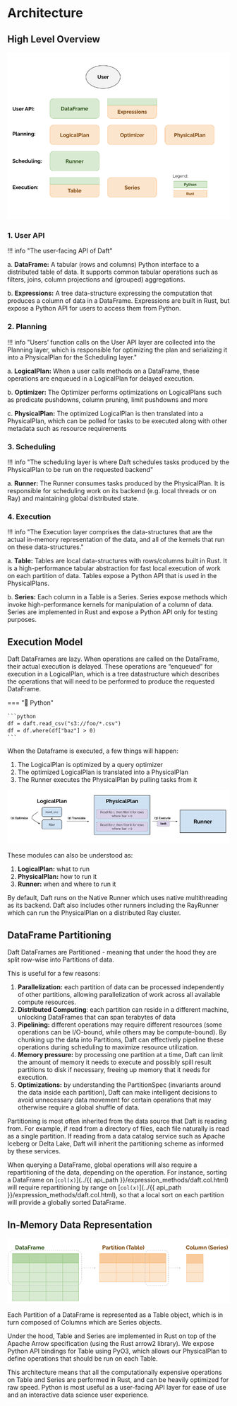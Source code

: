 # Architecture

<!-- todo(docs - jay): Add information about where Daft fits into the ecosystem or architecture of a system -->


## High Level Overview

![Architecture diagram for the Daft library spanning the User API, Planning, Scheduling and Execution layers](../img/architecture.png)

### 1. User API

!!! info "The user-facing API of Daft"

a. **DataFrame:** A tabular (rows and columns) Python interface to a distributed table of data. It supports common tabular operations such as filters, joins, column projections and (grouped) aggregations.

b. **Expressions:** A tree data-structure expressing the computation that produces a column of data in a DataFrame. Expressions are built in Rust, but expose a Python API for users to access them from Python.

### 2. Planning

!!! info "Users’ function calls on the User API layer are collected into the Planning layer, which is responsible for optimizing the plan and serializing it into a PhysicalPlan for the Scheduling layer."

a. **LogicalPlan:** When a user calls methods on a DataFrame, these operations are enqueued in a LogicalPlan for delayed execution.

b. **Optimizer:** The Optimizer performs optimizations on LogicalPlans such as predicate pushdowns, column pruning, limit pushdowns and more

c. **PhysicalPlan:** The optimized LogicalPlan is then translated into a PhysicalPlan, which can be polled for tasks to be executed along with other metadata such as resource requirements

### 3. Scheduling

!!! info "The scheduling layer is where Daft schedules tasks produced by the PhysicalPlan to be run on the requested backend"

a. **Runner:** The Runner consumes tasks produced by the PhysicalPlan. It is responsible for scheduling work on its backend (e.g. local threads or on Ray) and maintaining global distributed state.

### 4. Execution

!!! info "The Execution layer comprises the data-structures that are the actual in-memory representation of the data, and all of the kernels that run on these data-structures."

a. **Table:** Tables are local data-structures with rows/columns built in Rust. It is a high-performance tabular abstraction for fast local execution of work on each partition of data. Tables expose a Python API that is used in the PhysicalPlans.

b. **Series:** Each column in a Table is a Series. Series expose methods which invoke high-performance kernels for manipulation of a column of data. Series are implemented in Rust and expose a Python API only for testing purposes.

## Execution Model

Daft DataFrames are lazy. When operations are called on the DataFrame, their actual execution is delayed. These operations are “enqueued” for execution in a LogicalPlan, which is a tree datastructure which describes the operations that will need to be performed to produce the requested DataFrame.

=== "🐍 Python"

    ```python
    df = daft.read_csv("s3://foo/*.csv")
    df = df.where(df["baz"] > 0)
    ```

When the Dataframe is executed, a few things will happen:


1. The LogicalPlan is optimized by a query optimizer
2. The optimized LogicalPlan is translated into a PhysicalPlan
3. The Runner executes the PhysicalPlan by pulling tasks from it

![Diagram for the execution model of Daft across the LogicalPlan, Optimizer and PhysicalPlan](../img/execution_model.png)

These modules can also be understood as:

1. **LogicalPlan:** what to run
2. **PhysicalPlan:** how to run it
3. **Runner:** when and where to run it

By default, Daft runs on the Native Runner which uses native multithreading as its backend. Daft also includes other runners including the RayRunner which can run the PhysicalPlan on a distributed Ray cluster.

## DataFrame Partitioning

Daft DataFrames are Partitioned - meaning that under the hood they are split row-wise into Partitions of data.

This is useful for a few reasons:

1. **Parallelization:** each partition of data can be processed independently of other partitions, allowing parallelization of work across all available compute resources.
2. **Distributed Computing**: each partition can reside in a different machine, unlocking DataFrames that can span terabytes of data
3. **Pipelining:** different operations may require different resources (some operations can be I/O-bound, while others may be compute-bound). By chunking up the data into Partitions, Daft can effectively pipeline these operations during scheduling to maximize resource utilization.
4. **Memory pressure:** by processing one partition at a time, Daft can limit the amount of memory it needs to execute and possibly spill result partitions to disk if necessary, freeing up memory that it needs for execution.
5. **Optimizations:** by understanding the PartitionSpec (invariants around the data inside each partition), Daft can make intelligent decisions to avoid unnecessary data movement for certain operations that may otherwise require a global shuffle of data.

Partitioning is most often inherited from the data source that Daft is reading from. For example, if read from a directory of files, each file naturally is read as a single partition. If reading from a data catalog service such as Apache Iceberg or Delta Lake, Daft will inherit the partitioning scheme as informed by these services.

When querying a DataFrame, global operations will also require a repartitioning of the data, depending on the operation. For instance, sorting a DataFrame on [`col(x)`](../{{ api_path }}/expression_methods/daft.col.html) will require repartitioning by range on [`col(x)`](../{{ api_path }}/expression_methods/daft.col.html), so that a local sort on each partition will provide a globally sorted DataFrame.

## In-Memory Data Representation

![Diagram for the hierarchy of datastructures that make up Daft's in-memory representation: DataFrame, Table and Series](../img/in_memory_data_representation.png)

Each Partition of a DataFrame is represented as a Table object, which is in turn composed of Columns which are Series objects.

Under the hood, Table and Series are implemented in Rust on top of the Apache Arrow specification (using the Rust arrow2 library). We expose Python API bindings for Table using PyO3, which allows our PhysicalPlan to define operations that should be run on each Table.

This architecture means that all the computationally expensive operations on Table and Series are performed in Rust, and can be heavily optimized for raw speed. Python is most useful as a user-facing API layer for ease of use and an interactive data science user experience.
